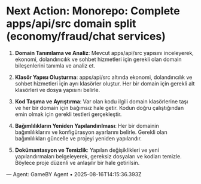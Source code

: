 # Next Action: Monorepo: Complete apps/api/src domain split (economy/fraud/chat services)

1. **Domain Tanımlama ve Analiz**: Mevcut apps/api/src yapısını inceleyerek, ekonomi, dolandırıcılık ve sohbet hizmetleri için gerekli olan domain bileşenlerini tanımla ve analiz et.

2. **Klasör Yapısı Oluşturma**: apps/api/src altında ekonomi, dolandırıcılık ve sohbet hizmetleri için ayrı klasörler oluştur. Her bir domain için gerekli alt klasörleri ve dosya yapısını belirle.

3. **Kod Taşıma ve Ayrıştırma**: Var olan kodu ilgili domain klasörlerine taşı ve her bir domain için bağımsız hale getir. Kodun doğru çalıştığından emin olmak için gerekli testleri gerçekleştir.

4. **Bağımlılıkların Yeniden Yapılandırılması**: Her bir domainin bağımlılıklarını ve konfigürasyon ayarlarını belirle. Gerekli olan bağımlılıkları güncelle ve projeyi yeniden yapılandır.

5. **Dokümantasyon ve Temizlik**: Yapılan değişiklikleri ve yeni yapılandırmaları belgeleyerek, gereksiz dosyaları ve kodları temizle. Böylece proje düzenli ve anlaşılır bir hale getirilsin.

— Agent: GameBY Agent • 2025-08-16T14:15:36.393Z
